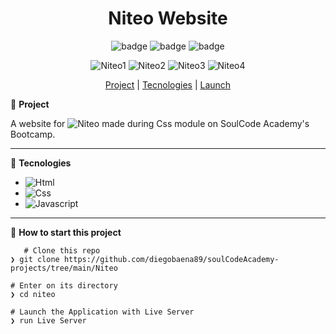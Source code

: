 <div align="center">
 
 # Niteo Website
 

![badge](https://badgen.net/badge/languages/3/:color?)
 ![badge](https://badgen.net/badge/made_by/diegobaena89/:color?) 
 ![badge](https://badgen.net/github/license/micromatch/micromatch) 


![Niteo1](https://raw.githubusercontent.com/diegobaena89/soulCodeAcademy-projects/main/Niteo/1.png)
![Niteo2](https://raw.githubusercontent.com/diegobaena89/soulCodeAcademy-projects/main/Niteo/2.png)
![Niteo3](https://raw.githubusercontent.com/diegobaena89/soulCodeAcademy-projects/main/Niteo/3.png)
![Niteo4](https://raw.githubusercontent.com/diegobaena89/soulCodeAcademy-projects/main/Niteo/4.png)


[Project](#project) | [Tecnologies](#tecnologies) | [Launch](#launch)


</div>


📝 <a id="project"> **Project** </a>

A website for ![Niteo](www.niteo.com.br) made during Css module on SoulCode Academy's Bootcamp. 

---

🚀 <a id="tecnologies"> **Tecnologies** </a>

- ![Html](https://developer.mozilla.org/pt-BR/docs/Web/HTML)
- ![Css](https://www.w3schools.com/css/)
- ![Javascript](https://developer.mozilla.org/pt-BR/docs/Web/JavaScript)


---

📂 <a id="launch"> **How to start this project** </a>

       # Clone this repo
    ❯ git clone https://github.com/diegobaena89/soulCodeAcademy-projects/tree/main/Niteo

    # Enter on its directory
    ❯ cd niteo

    # Launch the Application with Live Server
    ❯ run Live Server

